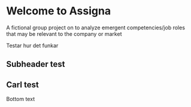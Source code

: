# Welcome to Assigna
A fictional group project on to analyze emergent competencies/job roles that may be relevant to the company or market




Testar hur det funkar





## Subheader test




## Carl test
Bottom text